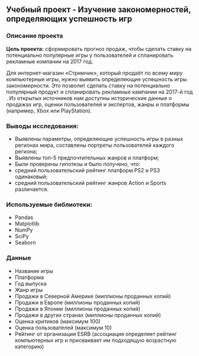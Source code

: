 ## Учебный проект - Изучение закономерностей, определяющих успешность игр

### Описание проекта

**Цель проекта:**  сформировать прогноз продаж, чтобы сделать ставку на потенциально популярные игры у пользователей и спланировать рекламные компании на 2017 год.

Для интернет-магазин «Стримчик», который продаёт по всему миру компьютерные игры, нужно выявить определяющие успешность игры закономерности. Это позволит сделать ставку на потенциально популярный продукт и спланировать рекламные кампании на 2017-й год . Из открытых источников нам доступны исторические данные о продажах игр, оценки пользователей и экспертов, жанры и платформы (например, Xbox или PlayStation).

### Выводы исследования:

* Выявлены параметры, определяющие успешность игры в разных регионах мира, составлены портреты пользователей каждого региона;
* Выявлены топ-5 предпочтительных жанров и платформ;
* Были проверены гипотезы и было получено, что:
* средний пользовательский рейтинг платформ PS2 и PS3 одинаковый;
* средний пользовательский рейтинг жанров Action и Sports различается.

### Используемые библиотеки:

* Pandas
* Matplotlib
* NumPy
* SciPy
* Seaborn

### Данные

* Название игры
* Платформа
* Год выпуска
* Жанр игры
* Продажи в Северной Америке (миллионы проданных копий)
* Продажи в Европе (миллионы проданных копий)
* Продажи в Японии (миллионы проданных копий)
* Продажи в других странах (миллионы проданных копий)
* Оценка критиков (максимум 100)
* Оценка пользователей (максимум 10)
* Рейтинг от организации ESRB (ассоциация определяет рейтинг компьютерных игр и присваивает им подходящую возрастную категорию)
